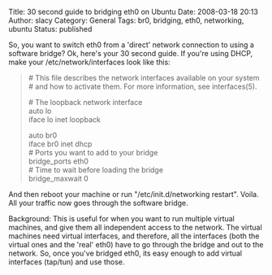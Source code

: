 Title: 30 second guide to bridging eth0 on Ubuntu
Date: 2008-03-18 20:13
Author: slacy
Category: General
Tags: br0, bridging, eth0, networking, ubuntu
Status: published

So, you want to switch eth0 from a 'direct' network connection to using
a software bridge? Ok, here's your 30 second guide. If you're using
DHCP, make your /etc/network/interfaces look like this:

> \# This file describes the network interfaces available on your
> system  
> \# and how to activate them. For more information, see interfaces(5).
>
> \# The loopback network interface  
> auto lo  
> iface lo inet loopback
>
> auto br0  
> iface br0 inet dhcp  
> \# Ports you want to add to your bridge  
> bridge\_ports eth0  
> \# Time to wait before loading the bridge  
> bridge\_maxwait 0

And then reboot your machine or run "/etc/init.d/networking restart".
Voila. All your traffic now goes through the software bridge.

Background: This is useful for when you want to run multiple virtual
machines, and give them all independent access to the network. The
virtual machines need virtual interfaces, and therefore, all the
interfaces (both the virtual ones and the 'real' eth0) have to go
through the bridge and out to the network. So, once you've bridged eth0,
its easy enough to add virtual interfaces (tap/tun) and use those.
